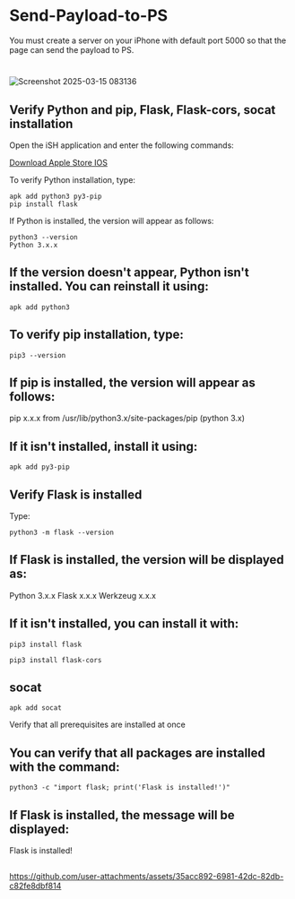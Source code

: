 # Send-Payload-to-PS

You must create a server on your iPhone with default port 5000 so that the page can send the payload to PS.
# 
![Screenshot 2025-03-15 083136](https://github.com/user-attachments/assets/33920137-40db-47bb-909d-c308a36d0f49)


## Verify Python and pip, Flask, Flask-cors, socat installation
Open the iSH application and enter the following commands:

[Download Apple Store IOS](https://apps.apple.com/us/app/ish-shell/id1436902243)

To verify Python installation, type:

```
apk add python3 py3-pip
pip install flask
```
If Python is installed, the version will appear as follows:

```
python3 --version
Python 3.x.x
```
## If the version doesn't appear, Python isn't installed. You can reinstall it using:

```
apk add python3
```
## To verify pip installation, type:

```
pip3 --version
```
## If pip is installed, the version will appear as follows:


pip x.x.x from /usr/lib/python3.x/site-packages/pip (python 3.x)
## If it isn't installed, install it using:

```
apk add py3-pip
```
## Verify Flask is installed
Type:

```
python3 -m flask --version
```
## If Flask is installed, the version will be displayed as:


Python 3.x.x
Flask x.x.x
Werkzeug x.x.x

## If it isn't installed, you can install it with:
```
pip3 install flask

pip3 install flask-cors
```
## socat
```
apk add socat
```

 Verify that all prerequisites are installed at once

## You can verify that all packages are installed with the command:
```
python3 -c "import flask; print('Flask is installed!')"
```
## If Flask is installed, the message will be displayed:


Flask is installed!

## 

https://github.com/user-attachments/assets/35acc892-6981-42dc-82db-c82fe8dbf814


